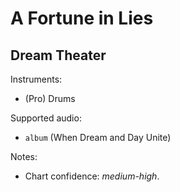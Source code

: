 # A Fortune in Lies

## Dream Theater

Instruments:

  * (Pro) Drums

Supported audio:

  * `album` (When Dream and Day Unite)

Notes:

  * Chart confidence: *medium-high*.

